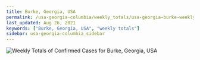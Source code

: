 ```yaml
---
title: Burke, Georgia, USA
permalink: /usa-georgia-columbia/weekly_totals/usa-georgia-burke-weekly_totals.html
last_updated: Aug 26, 2021
keywords: ["Burke, Georgia, USA", "weekly totals"]
sidebar: usa-georgia-columbia_sidebar
---
```


![Weekly Totals of Confirmed Cases for Burke, Georgia, USA](/covid_tracker/images/graphs/usa-georgia-burke-weekly_totals_graph.png)
